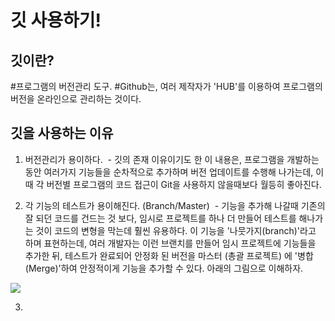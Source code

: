 # 깃 사용하기!

## 깃이란?

#프로그램의 버전관리 도구. 
#Github는, 여러 제작자가 'HUB'를 이용하여 프로그램의 버전을 온라인으로 관리하는 것이다.

## 깃을 사용하는 이유

1. 버전관리가 용이하다.
  - 깃의 존재 이유이기도 한 이 내용은, 프로그램을 개발하는 동안 여러가지 기능들을 순차적으로 추가하며 버전 업데이트를 수행해 나가는데, 이때 각 버전별 프로그램의 코드 접근이 Git을 사용하지 않을때보다 월등히 좋아진다.
  
2. 각 기능의 테스트가 용이해진다. (Branch/Master)
  - 기능을 추가해 나갈때 기존의 잘 되던 코드를 건드는 것 보다, 임시로 프로젝트를 하나 더 만들어 테스트를 해나가는 것이 코드의 변형을 막는데 훨씬 유용하다. 이 기능을 '나뭇가지(branch)'라고 하며 표현하는데, 여러 개발자는 이런 브랜치를 만들어 임시 프로젝트에 기능들을 추가한 뒤, 테스트가 완료되어 안정화 된 버전을 마스터 (총괄 프로젝트) 에 '병합(Merge)'하여 안정적이게 기능을 추가할 수 있다. 아래의 그림으로 이해하자.
<img src="https://www.google.co.kr/imgres?imgurl=https%3A%2F%2Fwac-cdn.atlassian.com%2Fdam%2Fjcr%3A83323200-3c57-4c29-9b7e-e67e98745427%2FBranch-1.png%3FcdnVersion%3Dkv&imgrefurl=https%3A%2F%2Fwww.atlassian.com%2Fgit%2Ftutorials%2Fusing-branches%2Fgit-merge&docid=q17XjHjtVmZTWM&tbnid=rkFOPDIeQu2RjM%3A&vet=10ahUKEwjP1caCjt3aAhWJmJQKHaWhCpgQMwg3KAAwAA..i&w=800&h=458&bih=947&biw=944&q=git%20branch&ved=0ahUKEwjP1caCjt3aAhWJmJQKHaWhCpgQMwg3KAAwAA&iact=mrc&uact=8"/>

3.
